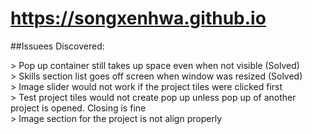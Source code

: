 # https://songxenhwa.github.io

##Issuees Discovered:
<p>
> Pop up container still takes up space even when not visible (Solved)
  <br>
> Skills section list goes off screen when window was resized (Solved)
  <br>
> Image slider would not work if the project tiles were clicked first
  <br>
> Test project tiles would not create pop up unless pop up of another project is opened. Closing is fine
  <br>
> Image section for the project is not align properly
</p>
